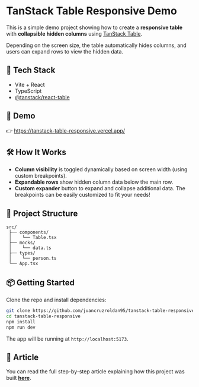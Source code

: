# TanStack Table Responsive Demo

This is a simple demo project showing how to create a **responsive table** with **collapsible hidden columns** using [TanStack Table](https://tanstack.com/table).

Depending on the screen size, the table automatically hides columns, and users can expand rows to view the hidden data.

## 🚀 Tech Stack
- Vite + React
- TypeScript
- [@tanstack/react-table](https://tanstack.com/table)

## 📸 Demo
👉 https://tanstack-table-responsive.vercel.app/

## 🛠️ How It Works
- **Column visibility** is toggled dynamically based on screen width (using custom breakpoints).
- **Expandable rows** show hidden column data below the main row.
- **Custom expander** button to expand and collapse additional data.
The breakpoints can be easily customized to fit your needs!

## 📂 Project Structure
```
src/
 ├── components/
 │    └── Table.tsx
 ├── mocks/
 │    └── data.ts
 ├── types/
 │    └── person.ts
 └── App.tsx
```

## 📦 Getting Started
Clone the repo and install dependencies:
```bash
git clone https://github.com/juancruzroldan95/tanstack-table-responsive.git
cd tanstack-table-responsive
npm install
npm run dev
```
The app will be running at `http://localhost:5173`.

## 📑 Article
You can read the full step-by-step article explaining how this project was built [**here**](https://dev.to/juancruzroldan/responsive-collapse-of-columns-in-tanstack-table-2175).
